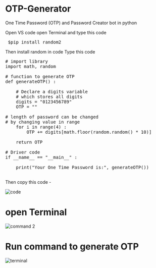 # OTP-Generator
One Time Password (OTP) and Password Creator bot in python

Open VS code
open Terminal and type this code 
<pre> $pip install random2</pre>
Then install random in code
Type this code
<pre>
# import library
import math, random

# function to generate OTP
def generateOTP() :

	# Declare a digits variable
	# which stores all digits
	digits = "0123456789"
	OTP = ""

# length of password can be changed
# by changing value in range
	for i in range(4) :
		OTP += digits[math.floor(random.random() * 10)]

	return OTP

# Driver code
if __name__ == "__main__" :
	
	print("Your One Time Password is:", generateOTP())

</pre>
Then copy this code -

![code](https://user-images.githubusercontent.com/90886082/218302252-20080cce-1b5d-436c-a47a-efe41e0b0366.png)

# open Terminal

![command 2](https://user-images.githubusercontent.com/90886082/218302257-d05a2150-85dc-4983-af12-9fc98873a254.png)

# Run command to generate OTP

![terminal](https://user-images.githubusercontent.com/90886082/218302259-9c717c87-443b-46b1-aabd-e335cf4293e1.png)
